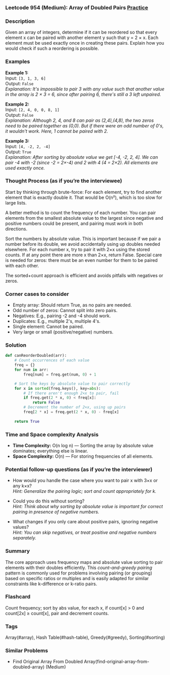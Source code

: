 ### Leetcode 954 (Medium): Array of Doubled Pairs [Practice](https://leetcode.com/problems/array-of-doubled-pairs)

### Description  
Given an array of integers, determine if it can be reordered so that every element x can be paired with another element y such that y = 2 × x. Each element must be used exactly once in creating these pairs. Explain how you would check if such a reordering is possible.

### Examples  

**Example 1:**  
Input: `[3, 1, 3, 6]`  
Output: `False`  
*Explanation: It's impossible to pair 3 with any value such that another value in the array is 2 × 3 = 6, since after pairing 6, there's still a 3 left unpaired.*

**Example 2:**  
Input: `[2, 4, 0, 0, 8, 1]`  
Output: `False`  
*Explanation: Although 2, 4, and 8 can pair as (2,4),(4,8), the two zeros need to be paired together as (0,0). But if there were an odd number of 0's, it wouldn't work. Here, 1 cannot be paired with 2.*

**Example 3:**  
Input: `[4, -2, 2, -4]`  
Output: `True`  
*Explanation: After sorting by absolute value we get [-4, -2, 2, 4]. We can pair -4 with -2 (since -2 = 2×-4) and 2 with 4 (4 = 2×2). All elements are used exactly once.*

### Thought Process (as if you’re the interviewee)  
Start by thinking through brute-force: For each element, try to find another element that is exactly double it. That would be O(n²), which is too slow for large lists.

A better method is to count the frequency of each number. You can pair elements from the smallest absolute value to the largest since negative and positive numbers could be present, and pairing must work in both directions. 

Sort the numbers by absolute value. This is important because if we pair a number before its double, we avoid accidentally using up doubles needed elsewhere. For each number x, try to pair it with 2×x using the stored counts. If at any point there are more x than 2×x, return False. Special care is needed for zeros: there must be an even number for them to be paired with each other.

The sorted+count approach is efficient and avoids pitfalls with negatives or zeros.

### Corner cases to consider  
- Empty array: Should return True, as no pairs are needed.
- Odd number of zeros: Cannot split into zero pairs.
- Negatives: E.g., pairing -2 and -4 should work.
- Duplicates: E.g., multiple 2's, multiple 4's.
- Single element: Cannot be paired.
- Very large or small (positive/negative) numbers.

### Solution

```python
def canReorderDoubled(arr):
    # Count occurrences of each value
    freq = {}
    for num in arr:
        freq[num] = freq.get(num, 0) + 1

    # Sort the keys by absolute value to pair correctly
    for x in sorted(freq.keys(), key=abs):
        # If there aren't enough 2×x to pair, fail
        if freq.get(2 * x, 0) < freq[x]:
            return False
        # Decrement the number of 2×x, using up pairs
        freq[2 * x] = freq.get(2 * x, 0) - freq[x]
        
    return True
```

### Time and Space complexity Analysis  

- **Time Complexity:** O(n log n) — Sorting the array by absolute value dominates; everything else is linear.
- **Space Complexity:** O(n) — For storing frequencies of all elements.

### Potential follow-up questions (as if you’re the interviewer)  

- How would you handle the case where you want to pair x with 3×x or any k×x?  
  *Hint: Generalize the pairing logic; sort and count appropriately for k.*

- Could you do this without sorting?  
  *Hint: Think about why sorting by absolute value is important for correct pairing in presence of negative numbers.*

- What changes if you only care about positive pairs, ignoring negative values?  
  *Hint: You can skip negatives, or treat positive and negative numbers separately.*

### Summary
The core approach uses frequency maps and absolute value sorting to pair elements with their doubles efficiently. This *count-and-greedy pairing* pattern is commonly used for problems involving pairing (or grouping) based on specific ratios or multiples and is easily adapted for similar constraints like k-difference or k-ratio pairs.


### Flashcard
Count frequency; sort by abs value, for each x, if count[x] > 0 and count[2x] ≥ count[x], pair and decrement counts.

### Tags
Array(#array), Hash Table(#hash-table), Greedy(#greedy), Sorting(#sorting)

### Similar Problems
- Find Original Array From Doubled Array(find-original-array-from-doubled-array) (Medium)